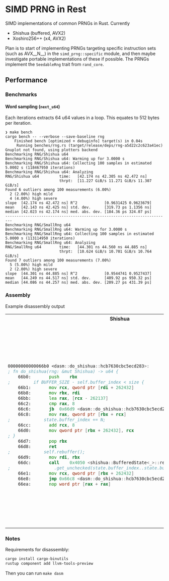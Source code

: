 # SIMD PRNG in Rest

SIMD implementations of common PRNGs in Rust.
Currently

* Shishua (buffered, AVX2)
* Xoshiro256++ (x4, AVX2)

Plan is to start of implementing PRNGs targeting specific instruction sets (such as AVX__N__) in the `simd_prng::specific` module,
and then maybe investigate portable implementations of these if possible.
The PRNGs implement the `SeedableRng` trait from `rand_core`.

## Performance

### Benchmarks

#### Word sampling (`next_u64`)

Each iterations extracts 64 u64 values in a loop. This equates to 512 bytes per iteration.

```
❯ make bench
cargo bench -- --verbose --save-baseline rng
    Finished bench [optimized + debuginfo] target(s) in 0.04s
     Running benches/rng.rs (target/release/deps/rng-a5d22c2c623a41ec)
Gnuplot not found, using plotters backend
Benchmarking RNG/Shishua u64
Benchmarking RNG/Shishua u64: Warming up for 3.0000 s
Benchmarking RNG/Shishua u64: Collecting 100 samples in estimated 5.0002 s (118467950 iterations)
Benchmarking RNG/Shishua u64: Analyzing
RNG/Shishua u64         time:   [42.174 ns 42.305 ns 42.472 ns]
                        thrpt:  [11.227 GiB/s 11.271 GiB/s 11.307 GiB/s]
Found 6 outliers among 100 measurements (6.00%)
  2 (2.00%) high mild
  4 (4.00%) high severe
slope  [42.174 ns 42.472 ns] R^2            [0.9631425 0.9623679]
mean   [42.143 ns 42.425 ns] std. dev.      [319.73 ps 1.1356 ns]
median [42.023 ns 42.174 ns] med. abs. dev. [184.36 ps 324.07 ps]
-------------------------------------------------------------------------
Benchmarking RNG/SmallRng u64
Benchmarking RNG/SmallRng u64: Warming up for 3.0000 s
Benchmarking RNG/SmallRng u64: Collecting 100 samples in estimated 5.0000 s (113114950 iterations)
Benchmarking RNG/SmallRng u64: Analyzing
RNG/SmallRng u64        time:   [44.301 ns 44.560 ns 44.885 ns]
                        thrpt:  [10.624 GiB/s 10.701 GiB/s 10.764 GiB/s]
Found 7 outliers among 100 measurements (7.00%)
  5 (5.00%) high mild
  2 (2.00%) high severe
slope  [44.301 ns 44.885 ns] R^2            [0.9544741 0.9527437]
mean   [44.249 ns 44.517 ns] std. dev.      [409.92 ps 950.32 ps]
median [44.086 ns 44.257 ns] med. abs. dev. [209.27 ps 431.39 ps]
```

### Assembly

Example disassembly output

<table>
<tr>
<th>Shishua</th>
<th>SmallRng</th>
</tr>
<tr>
<td>
  
```asm
00000000000066b0 <dasm::do_shishua::hcb7630cbc5ecd283>:
; fn do_shishua(rng: &mut Shishua) -> u64 {
    66b0:      	push	rbx
;         if BUFFER_SIZE - self.buffer_index < size {
    66b1:      	mov	rcx, qword ptr [rdi + 262432]
    66b8:      	mov	rbx, rdi
    66bb:      	lea	rax, [rcx - 262137]
    66c2:      	cmp	rax, 8
    66c6:      	jb	0x66d9 <dasm::do_shishua::hcb7630cbc5ecd283+0x29>
    66c8:      	mov	rax, qword ptr [rbx + rcx]
;             state.buffer_index += N;
    66cc:      	add	rcx, 8
    66d0:      	mov	qword ptr [rbx + 262432], rcx
; }
    66d7:      	pop	rbx
    66d8:      	ret
;             self.rebuffer();
    66d9:      	mov	rdi, rbx
    66dc:      	call	0x4050 <shishua::BufferedState<_>::rebuffer::h90eab48a07bd5f7f>
;                 .get_unchecked(state.buffer_index..state.buffer_index + N);
    66e1:      	mov	rcx, qword ptr [rbx + 262432]
    66e8:      	jmp	0x66c8 <dasm::do_shishua::hcb7630cbc5ecd283+0x18>
    66ea:      	nop	word ptr [rax + rax]
```
  
</td>
<td>

```asm
00000000000066f0 <dasm::do_small_rng::h0abe4afe95d09cce>:
;             .wrapping_add(self.s[3])
    66f0:      	mov	r9, qword ptr [rdi + 24]
;         let result_plusplus = self.s[0]
    66f4:      	mov	rdx, qword ptr [rdi]
    66f7:      	mov	rcx, qword ptr [rdi + 16]
;         let t = self.s[1] << 17;
    66fb:      	mov	rsi, qword ptr [rdi + 8]
    66ff:      	lea	rax, [r9 + rdx]
;         self.s[2] ^= self.s[0];
    6703:      	xor	rcx, rdx
;         self.s[3] ^= self.s[1];
    6706:      	xor	r9, rsi
;         let t = self.s[1] << 17;
    6709:      	mov	r8, rsi
    670c:      	shl	r8, 17
    6710:      	rorx	rax, rax, 41
;         self.s[1] ^= self.s[2];
    6716:      	xor	rsi, rcx
;         self.s[2] ^= t;
    6719:      	xor	rcx, r8
    671c:      	add	rax, rdx
;         self.s[0] ^= self.s[3];
    671f:      	xor	rdx, r9
;         self.s[1] ^= self.s[2];
    6722:      	mov	qword ptr [rdi + 8], rsi
;         self.s[0] ^= self.s[3];
    6726:      	mov	qword ptr [rdi], rdx
    6729:      	rorx	rdx, r9, 19
;         self.s[2] ^= t;
    672f:      	mov	qword ptr [rdi + 16], rcx
;         self.s[3] = self.s[3].rotate_left(45);
    6733:      	mov	qword ptr [rdi + 24], rdx
; }
    6737:      	ret
    6738:      	nop	dword ptr [rax + rax]
```

</td>
</tr>
</table>

### Notes

Requirements for disassembly:

```sh
cargo install cargo-binutils
rustup component add llvm-tools-preview
```

Then you can run `make dasm`
